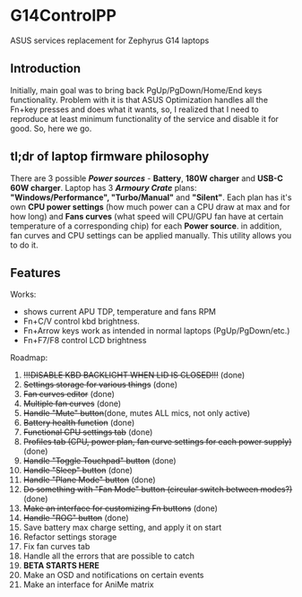 # G14ControlPP
ASUS services replacement for Zephyrus G14 laptops

## Introduction
Initially, main goal was to bring back PgUp/PgDown/Home/End keys functionality.
Problem with it is that ASUS Optimization handles all the Fn+key presses and does what it wants, so, I realized that I need to reproduce at least minimum functionality of the service and disable it for good.
So, here we go.
## tl;dr of laptop firmware philosophy
There are 3 possible ***Power sources*** - **Battery**, **180W charger** and **USB-C 60W charger**. Laptop has 3 ***Armoury Crate*** plans: **"Windows/Performance",  "Turbo/Manual"** and **"Silent"**.
Each plan has it's own **CPU power settings** (how much power can a CPU draw at max and for how long) and **Fans curves** (what speed will CPU/GPU fan have at certain temperature of a corresponding chip) for each **Power source**. in addition, fan curves and CPU settings can be applied manually. This utility allows you to do it.

## Features

Works:
- shows current APU TDP, temperature and fans RPM
- Fn+C/V control kbd brightness.
- Fn+Arrow keys work as intended in normal laptops (PgUp/PgDown/etc.)
- Fn+F7/F8 control LCD brightness

Roadmap:
1) ~~!!!DISABLE KBD BACKLIGHT WHEN LID IS CLOSED!!!~~ (done)
2) ~~Settings storage for various things~~ (done)
3) ~~Fan curves editor~~ (done)
4) ~~Multiple fan curves~~ (done)
5) ~~Handle "Mute" button~~(done, mutes ALL mics, not only active)
6) ~~Battery health function~~ (done)
7) ~~Functional CPU settings tab~~ (done)
8) ~~Profiles tab (CPU, power plan, fan curve settings for each power supply)~~ (done)
9) ~~Handle "Toggle Touchpad" button~~ (done)
10) ~~Handle "Sleep" button~~ (done)
11) ~~Handle "Plane Mode" button~~ (done)
12) ~~Do something with "Fan Mode" button (circular switch between modes?)~~ (done)
13) ~~Make an interface for customizing Fn buttons~~ (done)
14) ~~Handle "ROG" button~~ (done)
15) Save battery max charge setting, and apply it on start
16) Refactor settings storage
17) Fix fan curves tab
18) Handle all the errors that are possible to catch
19) **BETA STARTS HERE**
20) Make an OSD and notifications on certain events
21) Make an interface for AniMe matrix
